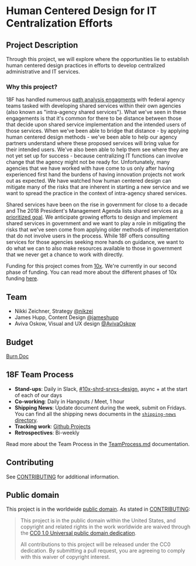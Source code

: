 # Human Centered Design for IT Centralization Efforts

## Project Description
Through this project, we will explore where the opportunities lie to establish human centered design practices in efforts to develop centralized administrative and IT services.  

### Why this project?
18F has handled numerous [path analysis engagments](https://18f.gsa.gov/how-we-work/) with federal agency teams tasked with developing shared services within their own agencies (also known as "intra-agency shared services"). What we've seen in these engagements is that it's common for there to be distance between those that decide upon shared service implementation and the intended users of those services. When we've been able to bridge that distance - by applying human centered design methods - we've been able to help our agency partners understand where these proposed services will bring value for their intended users. We've also been able to help them see where they are not yet set up for success - because centralizing IT functions can involve change that the agency might not be ready for. Unfortunately, many agencies that we have worked with have come to us only after having experienced first hand the burdens of having innovation projects not work out as expected. We have watched how human centered design can mitigate many of the risks that are inherent in starting a new service and we want to spread the practice in the context of intra-agency shared services.

Shared services have been on the rise in government for close to a decade and The 2018 President's Management Agenda lists shared services as [a prioritized goal](https://www.performance.gov/CAP/CAP_goal_5.html). We anticipate growing efforts to design and implement shared services in government and we want to play a role in mitigating the risks that we've seen come from applying older methods of implementation that do not involve users in the process. While 18F offers consulting services for those agencies seeking more hands on guidance, we want to do what we can to also make resources available to those in government that we never get a chance to work with directly. 

Funding for this project comes from [10x](https://10x.gsa.gov). We're currently in our second phase of funding. You can read more about the different phases of 10x funding [here](https://10x.gsa.gov/the-10x-process/).


## Team

- Nikki Zeichner, Strategy [@nikzei](https://github.com/nikzei)
- James Hupp, Content Design [@jameshupp](https://github.com/jameshupp) 
- Aviva Oskow, Visual and UX design [@AvivaOskow](https://github.com/AvivaOskow)

## Budget

[Burn Doc](https://docs.google.com/spreadsheets/d/1ZpWxXaTmRrxELKCUNustF5L1z7QWg_CuNjpk0xbG098/edit#gid=70840275)

## 18F Team Process

- **Stand-ups**: Daily in Slack, [#10x-shrd-srvcs-design][slack-channel], async + at the start of each of our days
- **Co-working**: Daily in Hangouts / Meet, 1 hour
- **Shipping News**: Update document during the week, submit on Fridays. You can
  find all the shipping news documents in the [`shipping-news`
  directory](./shipping-news).
- **Tracking work**: [Github Projects](https://github.com/18F/hcd-shared-services/projects)
- **Retrospectives**: Bi-weekly

Read more about the Team Process in the [TeamProcess.md](TeamProcess.md) documentation.

[slack-channel]: https://gsa-tts.slack.com/10x-shrd-srvcs-design

## Contributing

See [CONTRIBUTING](CONTRIBUTING.md) for additional information.

## Public domain

This project is in the worldwide [public domain](LICENSE.md). As stated in [CONTRIBUTING](CONTRIBUTING.md):

> This project is in the public domain within the United States, and copyright
> and related rights in the work worldwide are waived through the [CC0 1.0
> Universal public domain dedication](https://creativecommons.org/publicdomain/zero/1.0/).
>
> All contributions to this project will be released under the CC0 dedication.
> By submitting a pull request, you are agreeing to comply with this waiver of
> copyright interest.
